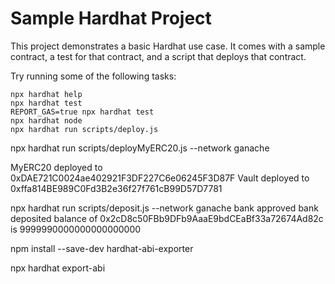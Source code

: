 # Sample Hardhat Project

This project demonstrates a basic Hardhat use case. It comes with a sample contract, a test for that contract, and a script that deploys that contract.

Try running some of the following tasks:

```shell
npx hardhat help
npx hardhat test
REPORT_GAS=true npx hardhat test
npx hardhat node
npx hardhat run scripts/deploy.js
```


npx hardhat run scripts/deployMyERC20.js --network ganache

MyERC20 deployed to 0xDAE721C0024ae402921F3DF227C6e06245F3D87F
Vault deployed to 0xffa814BE989C0Fd3B2e36f27f761cB99D57D7781



npx hardhat run scripts/deposit.js --network ganache
bank approved
bank deposited
balance of 0x2cD8c50FBb9DFb9AaaE9bdCEaBf33a72674Ad82c is 9999990000000000000000


npm install --save-dev hardhat-abi-exporter

npx hardhat export-abi
 